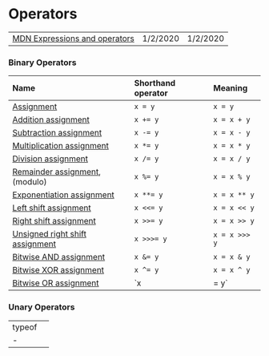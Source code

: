 # Operators

|  |  |  |
| :--- | :--- | :--- |
| [MDN Expressions and operators](https://developer.mozilla.org/en-US/docs/Web/JavaScript/Guide/Expressions_and_Operators) | 1/2/2020 | 1/2/2020 |

### Binary Operators

| Name | Shorthand operator | Meaning |
| :--- | :--- | :--- |
| [Assignment](https://developer.mozilla.org/en-US/docs/Web/JavaScript/Reference/Operators/Assignment_Operators#Assignment) | `x = y` | `x = y` |
| [Addition assignment](https://developer.mozilla.org/en-US/docs/Web/JavaScript/Reference/Operators/Assignment_Operators#Addition_assignment) | `x += y` | `x = x + y` |
| [Subtraction assignment](https://developer.mozilla.org/en-US/docs/Web/JavaScript/Reference/Operators/Assignment_Operators#Subtraction_assignment) | `x -= y` | `x = x - y` |
| [Multiplication assignment](https://developer.mozilla.org/en-US/docs/Web/JavaScript/Reference/Operators/Assignment_Operators#Multiplication_assignment) | `x *= y` | `x = x * y` |
| [Division assignment](https://developer.mozilla.org/en-US/docs/Web/JavaScript/Reference/Operators/Assignment_Operators#Division_assignment) | `x /= y` | `x = x / y` |
| [Remainder assignment](https://developer.mozilla.org/en-US/docs/Web/JavaScript/Reference/Operators/Assignment_Operators#Remainder_assignment), \(modulo\) | `x %= y` | `x = x % y` |
| [Exponentiation assignment](https://developer.mozilla.org/en-US/docs/Web/JavaScript/Reference/Operators/Assignment_Operators#Exponentiation_assignment) | `x **= y` | `x = x ** y` |
| [Left shift assignment](https://developer.mozilla.org/en-US/docs/Web/JavaScript/Reference/Operators/Assignment_Operators#Left_shift_assignment) | `x <<= y` | `x = x << y` |
| [Right shift assignment](https://developer.mozilla.org/en-US/docs/Web/JavaScript/Reference/Operators/Assignment_Operators#Right_shift_assignment) | `x >>= y` | `x = x >> y` |
| [Unsigned right shift assignment](https://developer.mozilla.org/en-US/docs/Web/JavaScript/Reference/Operators/Assignment_Operators#Unsigned_right_shift_assignment) | `x >>>= y` | `x = x >>> y` |
| [Bitwise AND assignment](https://developer.mozilla.org/en-US/docs/Web/JavaScript/Reference/Operators/Assignment_Operators#Bitwise_AND_assignment) | `x &= y` | `x = x & y` |
| [Bitwise XOR assignment](https://developer.mozilla.org/en-US/docs/Web/JavaScript/Reference/Operators/Assignment_Operators#Bitwise_XOR_assignment) | `x ^= y` | `x = x ^ y` |
| [Bitwise OR assignment](https://developer.mozilla.org/en-US/docs/Web/JavaScript/Reference/Operators/Assignment_Operators#Bitwise_OR_assignment) | `x |= y` | `x = x | y` |

### Unary Operators

|  |  |
| :--- | :--- |
| typeof |  |
| - |  |

